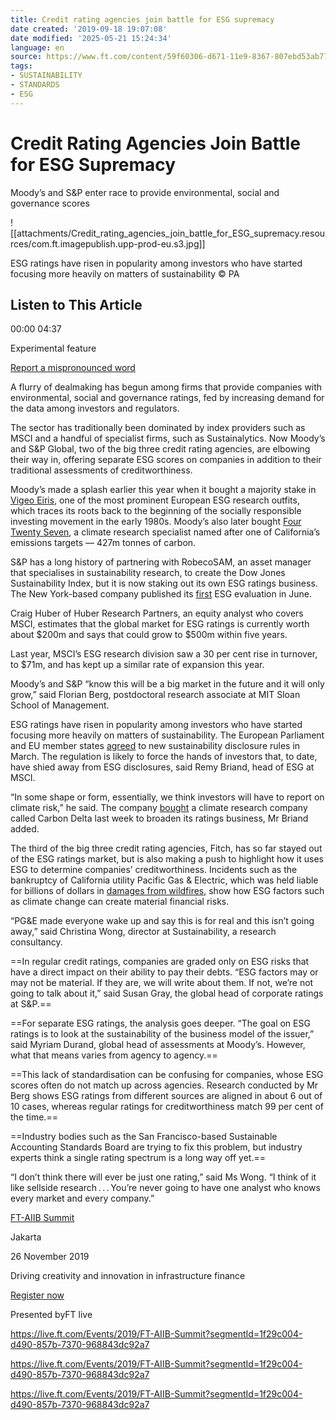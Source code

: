 ```yaml
---
title: Credit rating agencies join battle for ESG supremacy
date created: '2019-09-18 19:07:08'
date modified: '2025-05-21 15:24:34'
language: en
source: https://www.ft.com/content/59f60306-d671-11e9-8367-807ebd53ab77
tags:
- SUSTAINABILITY
- STANDARDS
- ESG
---
```



# Credit Rating Agencies Join Battle for ESG Supremacy

Moody’s and S&P enter race to provide environmental, social and governance scores

![[attachments/Credit_rating_agencies_join_battle_for_ESG_supremacy.resources/com.ft.imagepublish.upp-prod-eu.s3.jpg]]

ESG ratings have risen in popularity among investors who have started focusing more heavily on matters of sustainability © PA

## Listen to This Article

00:00 04:37

Experimental feature

[Report a mispronounced word](https://www.ft.com/content/59f60306-d671-11e9-8367-807ebd53ab77?emailId=5d81f3f3f3964000046ddc57#)

A flurry of dealmaking has begun among firms that provide companies with environmental, social and governance ratings, fed by increasing demand for the data among investors and regulators.

The sector has traditionally been dominated by index providers such as MSCI and a handful of specialist firms, such as Sustainalytics. Now Moody’s and S&P Global, two of the big three credit rating agencies, are elbowing their way in, offering separate ESG scores on companies in addition to their traditional assessments of creditworthiness.

Moody’s made a splash earlier this year when it bought a majority stake in [Vigeo Eiris](https://www.ft.com/content/2cd37df8-a973-3f94-b498-09ee1a6ba53b), one of the most prominent European ESG research outfits, which traces its roots back to the beginning of the socially responsible investing movement in the early 1980s. Moody’s also later bought [Four Twenty Seven](http://427mt.com/2019/07/24/four-twenty-seven-receives-majority-investment-from-moodys-corporation/), a climate research specialist named after one of California’s emissions targets — 427m tonnes of carbon.

S&P has a long history of partnering with RobecoSAM, an asset manager that specialises in sustainability research, to create the Dow Jones Sustainability Index, but it is now staking out its own ESG ratings business. The New York-based company published its [first](https://www.prnewswire.com/news-releases/sp-global-ratings-publishes-its-first-esg-evaluation-300869435.html) ESG evaluation in June.

Craig Huber of Huber Research Partners, an equity analyst who covers MSCI, estimates that the global market for ESG ratings is currently worth about $200m and says that could grow to $500m within five years.

Last year, MSCI’s ESG research division saw a 30 per cent rise in turnover, to $71m, and has kept up a similar rate of expansion this year.

Moody’s and S&P “know this will be a big market in the future and it will only grow,” said Florian Berg, postdoctoral research associate at MIT Sloan School of Management.

ESG ratings have risen in popularity among investors who have started focusing more heavily on matters of sustainability. The European Parliament and EU member states [agreed](https://europa.eu/rapid/press-release_IP-19-1571_en.htm) to new sustainability disclosure rules in March. The regulation is likely to force the hands of investors that, to date, have shied away from ESG disclosures, said Remy Briand, head of ESG at MSCI.

“In some shape or form, essentially, we think investors will have to report on climate risk,” he said. The company [bought](https://markets.ft.com/data/announce/detail?dockey=600-201909090300BIZWIRE_USPRX____BW5263-1) a climate research company called Carbon Delta last week to broaden its ratings business, Mr Briand added.

The third of the big three credit rating agencies, Fitch, has so far stayed out of the ESG ratings market, but is also making a push to highlight how it uses ESG to determine companies’ creditworthiness. Incidents such as the bankruptcy of California utility Pacific Gas & Electric, which was held liable for billions of dollars in [damages from wildfires](https://www.ft.com/content/1a407ece-239f-11e9-8ce6-5db4543da632), show how ESG factors such as climate change can create material financial risks.

“PG&E made everyone wake up and say this is for real and this isn’t going away,” said Christina Wong, director at Sustainability, a research consultancy.

==In regular credit ratings, companies are graded only on ESG risks that have a direct impact on their ability to pay their debts. “ESG factors may or may not be material. If they are, we will write about them. If not, we’re not going to talk about it,” said Susan Gray, the global head of corporate ratings at S&P.==

==For separate ESG ratings, the analysis goes deeper. “The goal on ESG ratings is to look at the sustainability of the business model of the issuer,” said Myriam Durand, global head of assessments at Moody’s. However, what that means varies from agency to agency.==

==This lack of standardisation can be confusing for companies, whose ESG scores often do not match up across agencies. Research conducted by Mr Berg shows ESG ratings from different sources are aligned in about 6 out of 10 cases, whereas regular ratings for creditworthiness match 99 per cent of the time.==

==Industry bodies such as the San Francisco-based Sustainable Accounting Standards Board are trying to fix this problem, but industry experts think a single rating spectrum is a long way off yet.==

“I don’t think there will ever be just one rating,” said Ms Wong. “I think of it like sellside research . . . You’re never going to have one analyst who knows every market and every company.”

[FT-AIIB Summit](https://live.ft.com/Events/2019/FT-AIIB-Summit?segmentId=1f29c004-d490-857b-7370-968843dc92a7)

Jakarta

26 November 2019

Driving creativity and innovation in infrastructure finance

[Register now](https://live.ft.com/Events/2019/FT-AIIB-Summit?segmentId=1f29c004-d490-857b-7370-968843dc92a7)

Presented byFT live

<https://live.ft.com/Events/2019/FT-AIIB-Summit?segmentId=1f29c004-d490-857b-7370-968843dc92a7>

<https://live.ft.com/Events/2019/FT-AIIB-Summit?segmentId=1f29c004-d490-857b-7370-968843dc92a7>

<https://live.ft.com/Events/2019/FT-AIIB-Summit?segmentId=1f29c004-d490-857b-7370-968843dc92a7>
